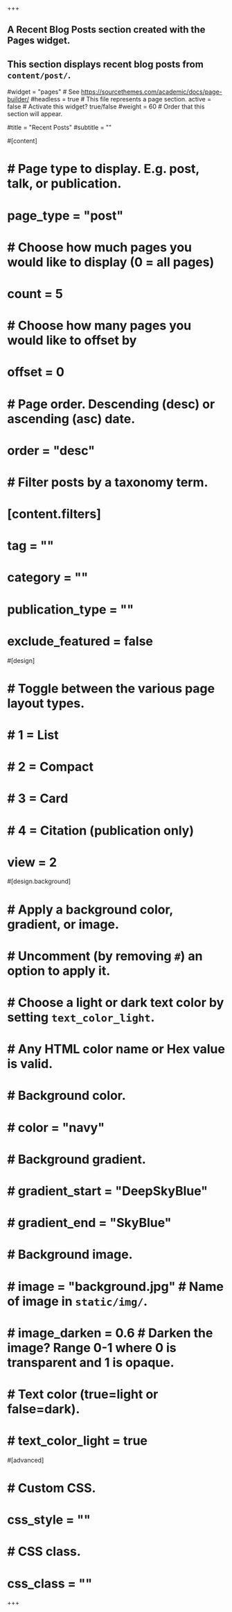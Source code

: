 +++
## A Recent Blog Posts section created with the Pages widget.
## This section displays recent blog posts from `content/post/`.

#widget = "pages"  # See https://sourcethemes.com/academic/docs/page-builder/
#headless = true  # This file represents a page section.
active = false  # Activate this widget? true/false
#weight = 60  # Order that this section will appear.

#title = "Recent Posts"
#subtitle = ""

#[content]
#  # Page type to display. E.g. post, talk, or publication.
#  page_type = "post"
  
#  # Choose how much pages you would like to display (0 = all pages)
#  count = 5
  
#  # Choose how many pages you would like to offset by
#  offset = 0

#  # Page order. Descending (desc) or ascending (asc) date.
#  order = "desc"

#  # Filter posts by a taxonomy term.
#  [content.filters]
#    tag = ""
#    category = ""
#    publication_type = ""
#    exclude_featured = false
  
#[design]
#  # Toggle between the various page layout types.
#  #   1 = List
#  #   2 = Compact
#  #   3 = Card
#  #   4 = Citation (publication only)
#  view = 2
  
#[design.background]
#  # Apply a background color, gradient, or image.
#  #   Uncomment (by removing `#`) an option to apply it.
#  #   Choose a light or dark text color by setting `text_color_light`.
#  #   Any HTML color name or Hex value is valid.
  
#  # Background color.
#  # color = "navy"
  
#  # Background gradient.
#  # gradient_start = "DeepSkyBlue"
#  # gradient_end = "SkyBlue"
  
#  # Background image.
#  # image = "background.jpg"  # Name of image in `static/img/`.
#  # image_darken = 0.6  # Darken the image? Range 0-1 where 0 is transparent and 1 is opaque.

#  # Text color (true=light or false=dark).
#  # text_color_light = true  
  
#[advanced]
# # Custom CSS. 
# css_style = ""
 
# # CSS class.
# css_class = ""
+++
